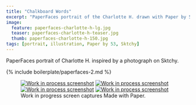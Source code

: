 ```yaml
---
title: "Chalkboard Words"
excerpt: "PaperFaces portrait of the Charlotte H. drawn with Paper by 53 on an iPad."
image: 
  feature: paperfaces-charlotte-h-lg.jpg
  teaser: paperfaces-charlotte-h-teaser.jpg
  thumb: paperfaces-charlotte-h-150.jpg
tags: [portrait, illustration, Paper by 53, Sktchy]
---
```


PaperFaces portrait of Charlotte H. inspired by a photograph on Sktchy.

{% include boilerplate/paperfaces-2.md %}

<figure class="third">
  <a href="{{ site.url }}/assets/images/paperfaces-charlotte-h-process-1-lg.jpg"><img src="{{ site.url }}/assets/images/paperfaces-charlotte-h-process-1-600.jpg" alt="Work in process screenshot"></a>
  <a href="{{ site.url }}/assets/images/paperfaces-charlotte-h-process-2-lg.jpg"><img src="{{ site.url }}/assets/images/paperfaces-charlotte-h-process-2-600.jpg" alt="Work in process screenshot"></a>
  <a href="{{ site.url }}/assets/images/paperfaces-charlotte-h-process-3-lg.jpg"><img src="{{ site.url }}/assets/images/paperfaces-charlotte-h-process-3-600.jpg" alt="Work in process screenshot"></a>
  <a href="{{ site.url }}/assets/images/paperfaces-charlotte-h-process-4-lg.jpg"><img src="{{ site.url }}/assets/images/paperfaces-charlotte-h-process-4-600.jpg" alt="Work in process screenshot"></a>
  <figcaption>Work in progress screen captures Made with Paper.</figcaption>
</figure>
